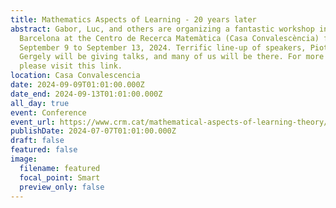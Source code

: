 ```yaml
---
title: Mathematics Aspects of Learning - 20 years later
abstract: Gabor, Luc, and others are organizing a fantastic workshop in
  Barcelona at the Centro de Recerca Matemàtica (Casa Convalescència) from
  September 9 to September 13, 2024. Terrific line-up of speakers, Piotr and
  Gergely will be giving talks, and many of us will be there. For more details,
  please visit this link.
location: Casa Convalescencia
date: 2024-09-09T01:01:00.000Z
date_end: 2024-09-13T01:01:00.000Z
all_day: true
event: Conference
event_url: https://www.crm.cat/mathematical-aspects-of-learning-theory/
publishDate: 2024-07-07T01:01:00.000Z
draft: false
featured: false
image:
  filename: featured
  focal_point: Smart
  preview_only: false
---
```


